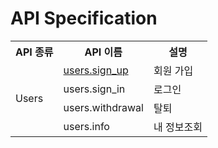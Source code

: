 # API Specification

<table>
  <tr>
    <th>API 종류</th>
    <th>API 이름</th>
    <th>설명</th>
  </tr>
  <tr>
    <td rowspan="4">Users</td>
    <td><a href="docs/interfaces/USERS.md">users.sign_up</a></td>
    <td>회원 가입</td>
  </tr>
  <tr>
    <td>users.sign_in</td>
    <td>로그인</td>
  </tr>
  <tr>
    <td>users.withdrawal</td>
    <td>탈퇴</td>
  </tr>
  <tr>
    <td>users.info</td>
    <td>내 정보조회</td>
  </tr>
</table>
